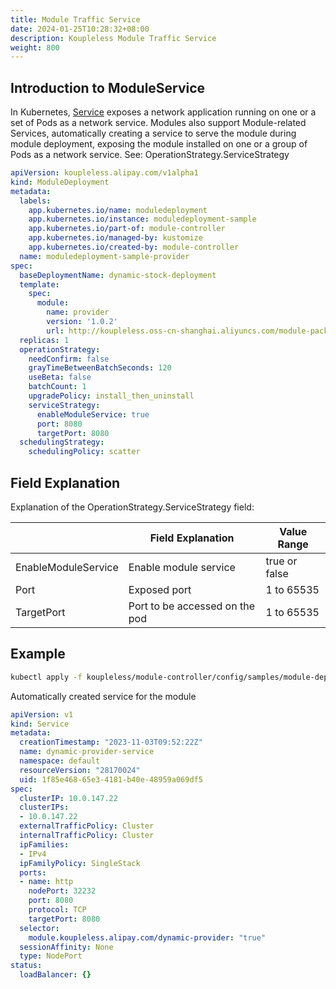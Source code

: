 ```yaml
---
title: Module Traffic Service
date: 2024-01-25T10:28:32+08:00
description: Koupleless Module Traffic Service
weight: 800
---
```


## Introduction to ModuleService
In Kubernetes, [Service](https://kubernetes.io/docs/concepts/services-networking/service/) exposes a network application running on one or a set of Pods as a network service.
Modules also support Module-related Services, automatically creating a service to serve the module during module deployment, exposing the module installed on one or a group of Pods as a network service.
See: OperationStrategy.ServiceStrategy
```yaml
apiVersion: koupleless.alipay.com/v1alpha1
kind: ModuleDeployment
metadata:
  labels:
    app.kubernetes.io/name: moduledeployment
    app.kubernetes.io/instance: moduledeployment-sample
    app.kubernetes.io/part-of: module-controller
    app.kubernetes.io/managed-by: kustomize
    app.kubernetes.io/created-by: module-controller
  name: moduledeployment-sample-provider
spec:
  baseDeploymentName: dynamic-stock-deployment
  template:
    spec:
      module:
        name: provider
        version: '1.0.2'
        url: http://koupleless.oss-cn-shanghai.aliyuncs.com/module-packages/stable/dynamic-provider-1.0.2-ark-biz.jar
  replicas: 1
  operationStrategy:
    needConfirm: false
    grayTimeBetweenBatchSeconds: 120
    useBeta: false
    batchCount: 1
    upgradePolicy: install_then_uninstall
    serviceStrategy:
      enableModuleService: true
      port: 8080
      targetPort: 8080
  schedulingStrategy:
    schedulingPolicy: scatter
```
## Field Explanation
Explanation of the OperationStrategy.ServiceStrategy field:

|  | Field Explanation | Value Range   |
| --- | --- |---------------|
| EnableModuleService | Enable module service | true or false |
| Port | Exposed port | 1 to 65535    |
| TargetPort | Port to be accessed on the pod | 1 to 65535    |

## Example
```bash
kubectl apply -f koupleless/module-controller/config/samples/module-deployment_v1alpha1_moduledeployment_provider.yaml --namespace yournamespace
```
Automatically created service for the module
```yaml
apiVersion: v1
kind: Service
metadata:
  creationTimestamp: "2023-11-03T09:52:22Z"
  name: dynamic-provider-service
  namespace: default
  resourceVersion: "28170024"
  uid: 1f85e468-65e3-4181-b40e-48959a069df5
spec:
  clusterIP: 10.0.147.22
  clusterIPs:
  - 10.0.147.22
  externalTrafficPolicy: Cluster
  internalTrafficPolicy: Cluster
  ipFamilies:
  - IPv4
  ipFamilyPolicy: SingleStack
  ports:
  - name: http
    nodePort: 32232
    port: 8080
    protocol: TCP
    targetPort: 8080
  selector:
    module.koupleless.alipay.com/dynamic-provider: "true"
  sessionAffinity: None
  type: NodePort
status:
  loadBalancer: {}
```
